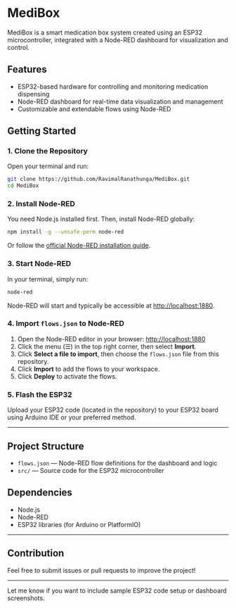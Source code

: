 # MediBox

MediBox is a smart medication box system created using an ESP32 microcontroller, integrated with a Node-RED dashboard for visualization and control.

## Features

- ESP32-based hardware for controlling and monitoring medication dispensing
- Node-RED dashboard for real-time data visualization and management
- Customizable and extendable flows using Node-RED

## Getting Started

### 1. Clone the Repository

Open your terminal and run:

```bash
git clone https://github.com/RavimalRanathunga/MediBox.git
cd MediBox
```

### 2. Install Node-RED

You need Node.js installed first. Then, install Node-RED globally:

```bash
npm install -g --unsafe-perm node-red
```

Or follow the [official Node-RED installation guide](https://nodered.org/docs/getting-started/).

### 3. Start Node-RED

In your terminal, simply run:

```bash
node-red
```

Node-RED will start and typically be accessible at [http://localhost:1880](http://localhost:1880).

### 4. Import `flows.json` to Node-RED

1. Open the Node-RED editor in your browser: [http://localhost:1880](http://localhost:1880)
2. Click the menu (☰) in the top right corner, then select **Import**.
3. Click **Select a file to import**, then choose the `flows.json` file from this repository.
4. Click **Import** to add the flows to your workspace.
5. Click **Deploy** to activate the flows.

### 5. Flash the ESP32

Upload your ESP32 code (located in the repository) to your ESP32 board using Arduino IDE or your preferred method.

---

## Project Structure

- `flows.json` &mdash; Node-RED flow definitions for the dashboard and logic
- `src/` &mdash; Source code for the ESP32 microcontroller

## Dependencies

- Node.js
- Node-RED
- ESP32 libraries (for Arduino or PlatformIO)

---

## Contribution

Feel free to submit issues or pull requests to improve the project!

---

Let me know if you want to include sample ESP32 code setup or dashboard screenshots.

